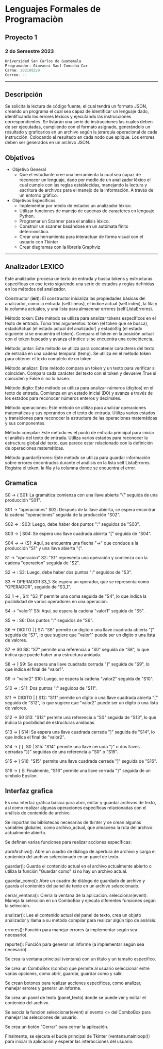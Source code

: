 # Lenguajes Formales de Programaciòn
## Proyecto 1
### 2 do Semestre 2023
```js
Universidad San Carlos de Guatemala
Programador: Giovanni Saul Concohá Cax
Carne: 202100229
Correo: --
```
---
## Descripción
Se solicita la lectura de código fuente, el cual tendrá un formato JSON, creando un programa el cual sea capaz de identificar un lenguaje dado, identificando los errores léxicos y ejecutando las instrucciones correspondientes.
Se listarán una serie de instrucciones las cuales deben de ser ejecutadas, cumpliendo con el formato asignado, generándolo un resultado y graficarlos en un archivo según la jerarquía operacional de cada instrucción. Colocando el resultado en cada nodo que aplique. Los errores deben ser generados en un archivo JSON.

## Objetivos
* Objetivo General
    * Que el estudiante cree una herramienta la cual sea capaz de reconocer un lenguaje, dado por medio de un analizador léxico el cual cumple con las reglas establecidas, manejando la lectura y escritura de archivos para el manejo de la información. A través de un entorno gráfico.
* Objetivos Específicos
    * Implementar por medio de estados un analizador léxico.
    * Utilizar funciones de manejo de cadenas de caracteres en lenguaje Python.
    * Programar un Scanner para el análisis léxico.
    * Construir un scanner basándose en un autómata finito determinístico.
    * Crear una herramienta para interactuar de forma visual con el usuario con Tkinter
    * Crear diagramas con la librería Graphviz

---
## Analizador LEXICO

Este analizador procesa un texto de entrada y busca tokens y estructuras específicas en ese texto siguiendo una serie de estados y reglas definidas en los métodos del analizador.

Constructor (__init__): El constructor inicializa las propiedades básicas del analizador, como la entrada (self.lineas), el índice actual (self.index), la fila y la columna actuales, y una lista para almacenar errores (self.ListaErrores).

Método token: Este método se utiliza para analizar tokens específicos en el texto de entrada. Toma tres argumentos: token (el token que se busca), estadoActual (el estado actual del analizador) y estadoSig (el estado siguiente si se encuentra el token). Compara el token en la posición actual con el token buscado y avanza el índice si se encuentra una coincidencia.

Método juntar: Este método se utiliza para concatenar caracteres del texto de entrada en una cadena temporal (temp). Se utiliza en el método token para obtener el texto completo de un token.

Método analizar: Este método compara un token y un texto para verificar si coinciden. Compara cada carácter del texto con el token y devuelve True si coinciden y False si no lo hacen.

Método digito: Este método se utiliza para analizar números (dígitos) en el texto de entrada. Comienza en un estado inicial (D0) y avanza a través de los estados para reconocer números enteros y decimales.

Método operaciones: Este método se utiliza para analizar operaciones matemáticas y sus operandos en el texto de entrada. Utiliza varios estados y transiciones para reconocer la estructura de las operaciones matemáticas y sus componentes.

Método compilar: Este método es el punto de entrada principal para iniciar el análisis del texto de entrada. Utiliza varios estados para reconocer la estructura global del texto, que parece estar relacionado con la definición de operaciones matemáticas.

Método guardarErrores: Este método se utiliza para guardar información sobre errores encontrados durante el análisis en la lista self.ListaErrores. Registra el token, la fila y la columna donde se encuentra el error.


## Gramatica 
S0 -> { S01: La gramática comienza con una llave abierta "{" seguida de una producción "S01".

S01 -> "operaciones" S02: Después de la llave abierta, se espera encontrar la cadena "operaciones" seguida de la producción "S02".

S02 -> : S03: Luego, debe haber dos puntos ":" seguidos de "S03".

S03 -> [ S04: Se espera una llave cuadrada abierta "[" seguida de "S04".

S04 -> -> {S1: Aquí, se encuentra una flecha "->" que conduce a la producción "S1" y una llave abierta "{".

S1 -> "operacion" S2: "S1" representa una operación y comienza con la cadena "operacion" seguida de "S2".

S2 -> : S3: Luego, debe haber dos puntos ":" seguidos de "S3".

S3 -> OPERADOR S3_1: Se espera un operador, que se representa como "OPERADOR", seguido de "S3_1".

S3_1 -> , S4: "S3_1" permite una coma seguida de "S4", lo que indica la posibilidad de varios operadores en una operación.

S4 -> "valor1" S5: Aquí, se espera la cadena "valor1" seguida de "S5".

S5 -> : S6: Dos puntos ":" seguidos de "S6".

S6 -> DIGITO | [ S7: "S6" permite un dígito o una llave cuadrada abierta "[" seguida de "S7", lo que sugiere que "valor1" puede ser un dígito o una lista de valores.

S7 -> S0 S8: "S7" permite una referencia a "S0" seguida de "S8", lo que indica que puede haber una estructura anidada.

S8 -> ] S9: Se espera una llave cuadrada cerrada "]" seguida de "S9", lo que indica el final de "valor1".

S9 -> "valor2" S10: Luego, se espera la cadena "valor2" seguida de "S10".

S10 -> : S11: Dos puntos ":" seguidos de "S11".

S11 -> DIGITO | [ S12: "S11" permite un dígito o una llave cuadrada abierta "[" seguida de "S12", lo que sugiere que "valor2" puede ser un dígito o una lista de valores.

S12 -> S0 S13: "S12" permite una referencia a "S0" seguida de "S13", lo que indica la posibilidad de estructuras anidadas.

S13 -> ] S14: Se espera una llave cuadrada cerrada "]" seguida de "S14", lo que indica el final de "valor2".

S14 -> } }, S0 | S15: "S14" permite una llave cerrada "}" o dos llaves cerradas "}}" seguidas de una referencia a "S0" o "S15".

S15 -> ] S16: "S15" permite una llave cuadrada cerrada "]" seguida de "S16".

S16 -> } E: Finalmente, "S16" permite una llave cerrada "}" seguida de un símbolo Epsilon.


## Interfaz grafica
Es una interfaz gráfica básica para abrir, editar y guardar archivos de texto, así como realizar algunas operaciones específicas relacionadas con el análisis de contenido de archivo. 

Se importan las bibliotecas necesarias de tkinter y se crean algunas variables globales, como archivo_actual, que almacena la ruta del archivo actualmente abierto.

Se definen varias funciones para realizar acciones específicas:

abrirArchivo(): Abre un cuadro de diálogo de apertura de archivo y carga el contenido del archivo seleccionado en un panel de texto.

guardar(): Guarda el contenido actual en el archivo actualmente abierto o utiliza la función "Guardar como" si no hay un archivo actual.

guardar_como(): Abre un cuadro de diálogo de guardado de archivo y guarda el contenido del panel de texto en un archivo seleccionado.

cerrar_ventana(): Cierra la ventana de la aplicación.
seleccionar(event): Maneja la selección en un ComboBox y ejecuta diferentes funciones según la selección.

analizar(): Lee el contenido actual del panel de texto, crea un objeto analizador y llama a su método compilar para realizar algún tipo de análisis.

errores(): Función para manejar errores (a implementar según sea necesario).

reporte(): Función para generar un informe (a implementar según sea necesario).

Se crea la ventana principal (ventana) con un título y un tamaño específico.

Se crea un ComboBox (combo) que permite al usuario seleccionar entre varias opciones, como abrir, guardar, guardar como y salir.

Se crean botones para realizar acciones específicas, como analizar, manejar errores y generar un informe.

Se crea un panel de texto (panel_texto) donde se puede ver y editar el contenido del archivo.

Se asocia la función seleccionar(event) al evento <<ComboboxSelected>> del ComboBox para manejar las selecciones del usuario.

Se crea un botón "Cerrar" para cerrar la aplicación.

Finalmente, se ejecuta el bucle principal de Tkinter (ventana.mainloop()) para iniciar la aplicación y esperar las interacciones del usuario.
